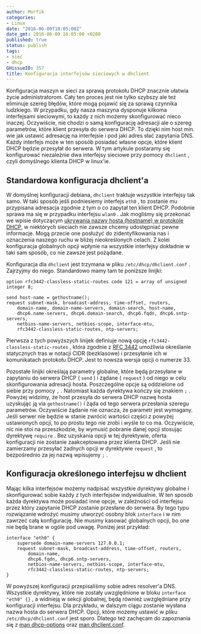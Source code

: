 ```yaml
---
author: Morfik
categories:
- Linux
date: "2016-06-09T18:05:00Z"
date_gmt: 2016-06-09 16:05:00 +0200
published: true
status: publish
tags:
- sieć
- dhcp
GHissueID: 357
title: Konfiguracja interfejsów sieciowych w dhclient
---
```


Konfiguracja maszyn w sieci za sprawą protokołu DHCP znacznie ułatwia życie administratorom. Cały
ten proces jest nie tylko szybszy ale też eliminuje szereg błędów, które mogą pojawić się za sprawą
czynnika ludzkiego. W przypadku, gdy nasza maszyna dysponuje kilkoma interfejsami sieciowymi, to
każdy z nich możemy skonfigurować nieco inaczej. Oczywiście, nie chodzi o samą konfigurację
adresacji ale o szereg parametrów, które klient przesyła do serwera DHCP. To dzięki nim host min.
wie jak ustawić adresację na interfejsie i pod jaki adres słać zapytania DNS. Każdy interfejs może w
ten sposób posiadać własne opcje, które klient DHCP będzie przesyłał do serwera. W tym artykule
postaramy się konfigurować niezależnie dwa interfejsy sieciowe przy pomocy `dhclient` , czyli
domyślnego klienta DHCP w linux'ie.

<!--more-->
## Standardowa konfiguracja dhclient'a

W domyślnej konfiguracji debiana, `dhclient` traktuje wszystkie interfejsy tak samo. W taki sposób
jeśli podniesiemy interfejs `eth0` , to zostanie mu przypisana adresacja zgodnie z tym o co zapytał
ten klient DHCP. Podobnie sprawa ma się w przypadku interfejsu `wlan0` . Jak mogliśmy się przekonać
we wpisie dotyczącym [ukrywania nazwy hosta (hostname) w protokole
DHCP](/post/jak-ukryc-hostname-w-protokole-dhcp/), w niektórych sieciach nie zawsze
chcemy udostępniać pewne informacje. Mogą przecie one posłużyć do zidentyfikowania nas i oznaczenia
naszego ruchu w bliżej nieokreślonych celach. Z kolei konfiguracja globalnych opcji wpłynie na
wszystkie interfejsy dokładnie w taki sam sposób, co nie zawsze jest pożądane.

Konfiguracja dla `dhclient` jest trzymana w pliku `/etc/dhcp/dhclient.conf` . Zajrzyjmy do niego.
Standardowo mamy tam te poniższe linijki:

    option rfc3442-classless-static-routes code 121 = array of unsigned integer 8;

    send host-name = gethostname();
    request subnet-mask, broadcast-address, time-offset, routers,
        domain-name, domain-name-servers, domain-search, host-name,
        dhcp6.name-servers, dhcp6.domain-search, dhcp6.fqdn, dhcp6.sntp-servers,
        netbios-name-servers, netbios-scope, interface-mtu,
        rfc3442-classless-static-routes, ntp-servers;

Pierwsza z tych powyższych linijek definiuje nową opcję `rfc3442-classless-static-routes` , która
zgodnie z [RFC 3442](https://tools.ietf.org/html/rfc3442) umożliwia określanie statycznych tras w
notacji CIDR (bezklasowe) i przesyłanie ich w komunikatach protokołu DHCP. Jest to nowsza wersja
opcji o numerze 33.

Pozostałe linijki określają parametry globalne, które będą przesyłane w zapytaniu do serwera DHCP (
`send` ) i żądane ( `request` ) od niego w celu skonfigurowania adresacji hosta. Poszczególne opcje
są oddzielone od siebie przy pomocy `,` . Natomiast każda dyrektywa kończy się znakiem `;` . Powyżej
widzimy, że host przesyła do serwera DHCP nazwę hosta uzyskując ją via `gethostname()` i żąda od
tego serwera przesłania szeregu parametrów. Oczywiście żądanie nie oznacza, że parametr jest
wymagany. Jeśli serwer nie będzie w stanie zwrócić wartości części z powyżej ustawionych opcji, to
po prostu tego nie zrobi i wyśle to co ma. Oczywiście, nic nie stoi na przeszkodzie, by wymusić
pobranie danej opcji stosując dyrektywę `require` . Bez uzyskania opcji w tej dyrektywie, oferta
konfiguracji nie zostanie zaakceptowana przez klienta DHCP. Jeśli nie zamierzamy przesyłać żadnych
opcji w dyrektywie `request` , to bezpośrednio za jej nazwą wpisujemy `;` .

## Konfiguracja określonego interfejsu w dhclient

Mając kilka interfejsów możemy nadpisać wszystkie dyrektywy globalne i skonfigurować sobie każdy z
tych interfejsów indywidualnie. W ten sposób każda dyrektywa może posiadać inne opcje, w zależności
od interfejsu przez który zapytanie DHCP zostanie przesłane do serwera. By tego typu rozwiązanie
wdrożyć musimy utworzyć osobny blok `interface` i w nim zawrzeć całą konfigurację. Nie musimy
kasować globalnych opcji, bo one nie będą brane w ogóle pod uwagę. Poniżej jest przykład:

    interface "eth0" {
        supersede domain-name-servers 127.0.0.1;
        request subnet-mask, broadcast-address, time-offset, routers,
            domain-name,
            dhcp6.fqdn, dhcp6.sntp-servers,
            netbios-name-servers, netbios-scope, interface-mtu,
            rfc3442-classless-static-routes, ntp-servers;
    }

W powyższej konfiguracji przepisaliśmy sobie adres resolver'a DNS. Wszystkie dyrektywy, które nie
zostały uwzględnione w bloku `interface "eth0" {}` , a widnieją w sekcji globalnej, będą również
uwzględniane przy konfiguracji interfejsu. Dla przykładu, w dalszym ciągu zostanie wysłana nazwa
hosta do serwera DHCP. Opcji, które możemy ustawić w pliku `/etc/dhcp/dhclient.conf` jest sporo.
Dlatego też zachęcam do zapoznania się z [man
dhcp-options](http://manpages.ubuntu.com/manpages/xenial/en/man5/dhcp-options.5.html) oraz [man
dhclient.conf](http://manpages.ubuntu.com/manpages/xenial/en/man5/dhclient.conf.5.html).
